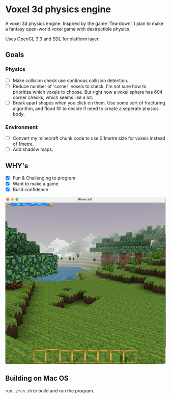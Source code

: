 # Voxel 3d physics engine 

A voxel 3d physics engine. Inspired by the game 'Teardown'. I plan to make a fantasy open-world voxel game with destructible physics.  

Uses OpenGL 3.3 and SDL for platform layer.

## Goals
### Physics
- [ ] Make collision check use continous collision detection.
- [ ] Reduce number of 'corner' voxels to check. I'm not sure how to prioritize which voxels to choose. But right now a voxel sphere has 604 corner checks, which seems like a lot. 
- [ ] Break apart shapes when you click on them. Use some sort of fracturing algorithm, and flood fill to decide if need to create a seperate physics body. 

### Environment
- [ ] Convert my minecraft chunk code to use 0.1metre size for voxels instead of 1metre. 
- [ ] Add shadow maps. 
    
## WHY's
- [x] Fun & Challenging to program
- [x] Want to make a game
- [x] Build confidence

![](screenshot2.png) 

## Building on Mac OS
run ```./run.sh``` to build and run the program. 

